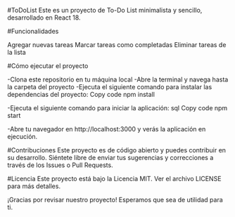 #ToDoList
Este es un proyecto de To-Do List minimalista y sencillo, desarrollado en React 18.

#Funcionalidades

Agregar nuevas tareas
Marcar tareas como completadas
Eliminar tareas de la lista

#Cómo ejecutar el proyecto

-Clona este repositorio en tu máquina local
-Abre la terminal y navega hasta la carpeta del proyecto
-Ejecuta el siguiente comando para instalar las dependencias del proyecto:
Copy code
npm install

-Ejecuta el siguiente comando para iniciar la aplicación:
sql
Copy code
npm start

-Abre tu navegador en http://localhost:3000 y verás la aplicación en ejecución.


#Contribuciones
Este proyecto es de código abierto y puedes contribuir en su desarrollo. Siéntete libre de enviar tus sugerencias y correcciones a través de los Issues o Pull Requests.

#Licencia
Este proyecto está bajo la Licencia MIT. Ver el archivo LICENSE para más detalles.

¡Gracias por revisar nuestro proyecto! Esperamos que sea de utilidad para ti.
